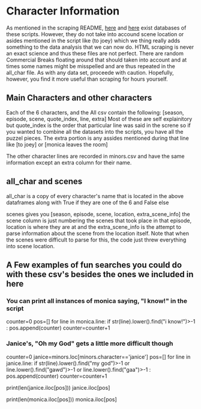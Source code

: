 # Character Information

As mentioned in the scraping README, [here](https://www.kaggle.com/ryanstonebraker/friends-transcript) and [here](https://www.kaggle.com/ryanstonebraker/friends-transcript/version/1) exist databases of these scripts.  However, they do not take into accound scene location or asides mentioned in the script like (to joey) which we thing really adds something to the data analysis that we can now do. HTML scraping is never an exact science and thus these files are not perfect.  There are random Commercial Breaks floating around that should taken into account and at times some names might be misspelled and are thus repeated in the all_char file.  As with any data set, proceede with caution.  Hopefully, however, you find it more useful than scraping for hours yourself.


## Main Characters and other characters

Each of the 6 characters, and the All csv contain the following: [season, episode, scene, quote_index, line, extra]
Most of these are self explainitory but quote_index is the order that particular line was said in the screne so if you wanted to combine all the datasets into the scripts, you have all the puzzel pieces.  The extra portion is any assides mentioned during that line like [to joey] or [monica leaves the room]  

The other character lines are recorded in minors.csv and have the same information except an extra column for their name.

## all_char and scenes

all_char is a copy of every character's name that is located in the above dataframes along with True if they are one of the 6 and False else

scenes gives you [season,	episode, scene,	location,	extra_scene_info] the scene column is just numbering the scenes that took place in that episode, location is where they are at and the extra_scene_info is the attempt to parse information about the scene from the location itself.  Note that when the scenes were difficult to parse for this, the code just threw everything into scene location. 


## A Few examples of fun searches you could do with these csv's besides the ones we included in here

### You can print all instances of monica saying, "I know!" in the script

counter=0
pos=[]
for line in monica.line:
    if str(line).lower().find("i know!")>-1 :
        pos.append(counter)
    counter=counter+1
    
 ### Janice's, "Oh my God" gets a little more difficult though
counter=0
janice=minors.loc[minors.character=='janice']
pos=[]
for line in janice.line:
    if str(line).lower().find("my god")>-1 or line.lower().find("gawd")>-1 or line.lower().find("gaa")>-1 :
        pos.append(counter)
    counter=counter+1

print(len(janice.iloc[pos]))
janice.iloc[pos]

print(len(monica.iloc[pos]))
monica.iloc[pos]
